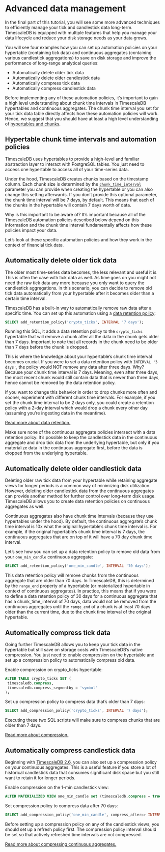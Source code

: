 # Advanced data management
In the final part of this tutorial, you will see some more advanced techniques
to efficiently manage your tick and candlestick data long-term. TimescaleDB
is equipped with multiple features that help you manage your data lifecycle
and reduce your disk storage needs as your data grows.

You will see four examples how you can set up automation policies on your
hypertable (containing tick data) and continuous aggregates (containing
various candlestick aggregations) to save on disk storage and improve the
performance of long-range analytical queries:

* Automatically delete older tick data
* Automatically delete older candlestick data
* Automatically compress tick data
* Automatically compress candlestick data

Before implementing any of these automation policies, it’s important to gain
a high level understanding about chunk time intervals in TimescaleDB
hypertables and continuous aggregates. The chunk time interval you set
for your tick data table directly affects how these automation policies
will work. Hence, we suggest that you should have at least a high level
understanding of [hypertables and chunks][chunks].

## Hypertable chunk time intervals and automation policies
TimescaleDB uses hypertables to provide a high-level and familiar abstraction
layer to interact with PostgreSQL tables. You just need to access one
hypertable to access all of your time-series data.

Under the hood, TimescaleDB creates chunks based on the timestamp column.
Each chunk size is determined by the [`chunk_time_interval`][interval]
parameter you can provide when creating the hypertable or you can also change
this setting afterwards. If you don’t provide this optional parameter, the
chunk time interval will be 7 days, by default. This means that each of the
chunks in the hypertable will contain 7 days worth of data.

Why is this important to be aware of? It’s important because all of the
TimescaleDB automation policies described below depend on this information
and the chunk time interval fundamentally affects how these policies impact
your data.

Let’s look at these specific automation policies and how they work in the
context of financial tick data.

## Automatically delete older tick data
The older most time-series data becomes, the less relevant and useful it is.
This is often the case with tick data as well. As time goes on you might not
need the raw tick data any more because you only want to query the candlestick
aggregations. In this scenario, you can decide to remove old tick data
automatically from your hypertable after it becomes older than a certain time
interval.

TimescaleDB has a built-in way to automatically remove raw data after a
specific time. You can set up this automation using a
[data retention policy][retention]:

```sql
SELECT add_retention_policy('crypto_ticks', INTERVAL '7 days');
```

Running this SQL, it adds a data retention policy to the `crypto_ticks`
hypertable that will remove a chunk after all the data in the chunk gets
older than 7 days. Important to note that all records in the chunk need to be
older than 7 days before the chunk is dropped. 

This is where the knowledge about your hypertable’s chunk time interval
becomes crucial. If you were to set a data retention policy with
`INTERVAL '3 days'`, the policy would NOT remove any data after three days.
Why? Because your chunk time interval is 7 days. Meaning, even after three
days, the most recent chunk would still contain data that is newer than three
days, hence cannot be removed by the data retention policy.

If you want to change this behavior in order to drop chunks more often and
sooner, experiment with different chunk time intervals. For example, if you
set the chunk time interval to be 2 days only, you could create a retention
policy with a 2-day interval which would drop a chunk every other day
(assuming you’re ingesting data in the meantime).

[Read more about data retention.][retention]

<highlight type="warning">
Make sure none of the continuous aggregate policies intersect with a data
retention policy. It’s possible to keep the candlestick data in the continuous
aggregate and drop tick data from the underlying hypertable, but only if you
materialize data in the continuous aggregate first, before the data is dropped
from the underlying hypertable.
</highlight>

## Automatically delete older candlestick data
Deleting older raw tick data from your hypertable while retaining aggregate
views for longer periods is a common way of minimizing disk utilization.
However, deleting older candlestick data from the continuous aggregates can
provide another method for further control over long-term disk usage.
TimescaleDB allows you to create data retention policies on continuous
aggregates as well.

<highlight type="tip">
Continuous aggregates also have chunk time intervals (because they use
hypertables under the hood). By default, the continuous aggregate’s chunk
time interval is 10x what the original hypertable’s chunk time interval is.
For example, if the original hypertable’s chunk time interval is 7 days, the
continuous aggregates that are on top of it will have a 70 day chunk time
interval.
</highlight>

Let’s see how you can set up a data retention policy to remove old data from
your `one_min_candle` continuous aggregate:
```sql
SELECT add_retention_policy('one_min_candle', INTERVAL '70 days');
```

This data retention policy will remove chunks from the continuous aggregate
that are older than 70 days. In TimescaleDB, this is determined by the
`range_end` property of a hypertable (or materialized hypertable in context
of continuous aggregates). In practice, this means that if you were to
define a data retention policy of 30 days for a continuous aggregate that has
a chunk_time_interval of 70 days, data would not be removed from the
continuous aggregates until the `range_end` of a chunk is at least 70
days older than the current time, due to the chunk time interval of the
original hypertable.

## Automatically compress tick data

Going further TimescaleDB allows you to keep your tick data in the hypertable
but still save on storage costs with TimescaleDB’s native compression.
You just need to enable compression on the hypertable and set up a compression
policy to automatically compress old data.

Enable compression on crypto_ticks hypertable:
```sql
ALTER TABLE crypto_ticks SET (
 timescaledb.compress,
 timescaledb.compress_segmentby = 'symbol'
);
```

Set up compression policy to compress data that’s older than 7 days:
```sql
SELECT add_compression_policy('crypto_ticks', INTERVAL '7 days');
```

Executing these two SQL scripts will make sure to compress chunks that are
older than 7 days.

[Read more about compression.][compression]

## Automatically compress candlestick data
Beginning with [TimescaleDB 2.6][release-blog], you can also set up a
compression policy on your continuous aggregates. This is a useful feature
if you store a lot of historical candlestick data that consumes significant
disk space but you still want to retain it for longer periods.

Enable compression on the 1-min candlestick view:
```sql
ALTER MATERIALIZED VIEW one_min_candle set (timescaledb.compress = true);
```

Set compression policy to compress data after 70 days:
```sql
SELECT add_compression_policy('one_min_candle', compress_after=> INTERVAL '70 days');
```

<highlight type="warning">
Before setting up a compression policy on any of the candlestick views, you
should set up a refresh policy first. The compression policy interval should
be set so that actively refreshed time intervals are not compressed.
</highlight>

[Read more about compressing continuous aggregates.][caggs-compress]

[chunks]: https://docs.timescale.com/timescaledb/latest/overview/core-concepts/hypertables-and-chunks/
[interval]: /hypertable/set_chunk_time_interval/
[retention]: /how-to-guides/data-retention/create-a-retention-policy/
[compression]: /how-to-guides/compression/
[release-blog]: https://www.timescale.com/blog/increase-your-storage-savings-with-timescaledb-2-6-introducing-compression-for-continuous-aggregates/
[caggs-compress]: /how-to-guides/continuous-aggregates/compression-on-continuous-aggregates/